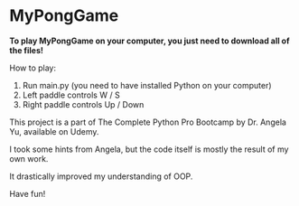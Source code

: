 # MyPongGame

**To play MyPongGame on your computer, you just need to download all of the files!**

How to play: 
1) Run main.py (you need to have installed Python on your computer)
2) Left paddle controls W / S
3) Right paddle controls Up / Down


This project is a part of The Complete Python Pro Bootcamp by Dr. Angela Yu, available on Udemy.

I took some hints from Angela, but the code itself is mostly the result of my own work.

It drastically improved my understanding of OOP.

Have fun!

